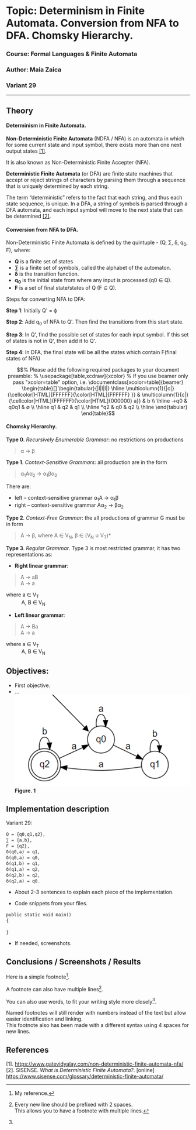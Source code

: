 # Topic: Determinism in Finite Automata. Conversion from NFA to DFA. Chomsky Hierarchy.

### Course: Formal Languages & Finite Automata
### Author: Maia Zaica
### Variant 29

----
## Theory

#### Determinism in Finite Automata.
**Non-Deterministic Finite Automata** (NDFA / NFA) is an automata in which
for some current state and input symbol, there exists more than one next output states [[1]](#1).

It is also known as Non-Deterministic Finite Accepter (NFA).

**Deterministic Finite Automata** (or DFA) are finite state machines that accept or reject strings of characters by parsing them through a sequence that is uniquely determined by each string.

The term “deterministic” refers to the fact that each string, and thus each state sequence, is unique. 
In a DFA, a string of symbols is parsed through a DFA automata, and each input symbol will move to the next state that can be determined [[2]](#2).

#### Conversion from NFA to DFA.
Non-Deterministic Finite Automata is defined by the quintuple -
(Q, ∑, δ, q<sub>0</sub>, F), where:
* **Q** is a finite set of states
* **∑** is a finite set of symbols, called the alphabet of the automaton.
* **δ** is the transition function.
* **q<sub>0</sub>** is the initial state from where any input is processed (q0 ∈ Q).
* **F** is a set of final state/states of Q (F ⊆ Q).

Steps for converting NFA to DFA:

**Step 1**: Initially Q' = ϕ

**Step 2**: Add q<sub>0</sub> of NFA to Q'. Then find the transitions from this start state.

**Step 3**: In Q', find the possible set of states for each input symbol. If this set of states is not in Q', then add it to Q'.

**Step 4**: In DFA, the final state will be all the states which contain F(final states of NFA)

```math
% Please add the following required packages to your document preamble:
% \usepackage[table,xcdraw]{xcolor}
% If you use beamer only pass "xcolor=table" option, i.e. \documentclass[xcolor=table]{beamer}
\begin{table}[]
\begin{tabular}{|l|l|l|}
\hline
\multicolumn{1}{|c|}{\cellcolor[HTML]{FFFFFF}{\color[HTML]{FFFFFF} }} & \multicolumn{1}{c|}{\cellcolor[HTML]{FFFFFF}{\color[HTML]{000000} a}} & b  \\ \hline
→q0                                                                   & q0q1                                                                  & ∅  \\ \hline
q1                                                                    & q2                                                                    & q1 \\ \hline
*q2                                                                   & q0                                                                    & q2 \\ \hline
\end{tabular}
\end{table}
```
#### Chomsky Hierarchy.

**Type 0**. *Recursively Enumerable Grammar*: no restrictions on
productions
> α → β

**Type 1**. *Context-Sensitive Grammars*: all production are in the
form
> α<sub>1</sub>Aα<sub>2</sub> → α<sub>1</sub>βα<sub>2</sub>

There are:
- left – context-sensitive grammar α<sub>1</sub>A → α<sub>1</sub>β
- right – context-sensitive grammar Aα<sub>2</sub> → βα<sub>2</sub>

**Type 2**. *Context-Free Grammar*: the all productions of grammar
G must be in form
> A → β, where Α ∈ V<sub>N</sub>, β ∈ (V<sub>N</sub> ∪ V<sub>T</sub>)*

**Type 3**. *Regular Grammar*.
Type 3 is most restricted grammar, it has two representations as:
* **Right linear grammar**:
> A → aB \
> A → a

where a ∈ V<sub>T</sub> \
&ensp;&ensp;&ensp;&ensp;&ensp;&ensp;A, B ∈ V<sub>N</sub>

* **Left linear grammar**:
> A → Ba \
> A → a
>
where a ∈ V<sub>T</sub> \
&ensp;&ensp;&ensp;&ensp;&ensp;&ensp;A, B ∈ V<sub>N</sub>

## Objectives:

* First objective.
* ...
![img.png](images/img1.png)
**Figure. 1**

## Implementation description

Variant 29:
```
Q = {q0,q1,q2},
∑ = {a,b},
F = {q2},
δ(q0,a) = q1,
δ(q0,a) = q0,
δ(q1,b) = q1,
δ(q1,a) = q2,
δ(q2,b) = q2,
δ(q2,a) = q0.
```
* About 2-3 sentences to explain each piece of the implementation.


* Code snippets from your files.

```
public static void main() 
{

}
```

* If needed, screenshots.


## Conclusions / Screenshots / Results

Here is a simple footnote[^1].

A footnote can also have multiple lines[^2].

You can also use words, to fit your writing style more closely[^note].

[^1]: My reference.
[^2]: Every new line should be prefixed with 2 spaces.  
This allows you to have a footnote with multiple lines.
[^note]:
Named footnotes will still render with numbers instead of the text but allow easier identification and linking.  
This footnote also has been made with a different syntax using 4 spaces for new lines.
## References
<a id="1">[1]</a>. https://www.gatevidyalay.com/non-deterministic-finite-automata-nfa/
<a id="2">[2]</a>. SISENSE. *What is Deterministic Finite Automata?*. [online]  https://www.sisense.com/glossary/deterministic-finite-automata/